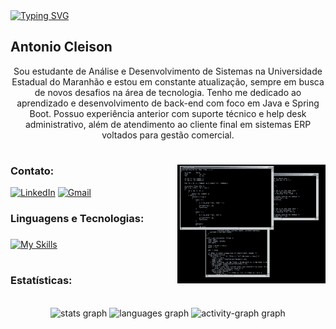 
<div>
<a href="https://git.io/typing-svg"><img src="https://readme-typing-svg.demolab.com?font=Fira+Code&pause=1000&width=435&lines=Ol%C3%A1.+Bem-vindo(a)." alt="Typing SVG" /></a>
</div>

<h2 align="left">Antonio Cleison</h2>



<p align="center">Sou estudante de Análise e Desenvolvimento de Sistemas na Universidade Estadual do Maranhão e estou em constante atualização, sempre em busca de novos desafios na área de tecnologia. Tenho me dedicado ao aprendizado e desenvolvimento de back-end com foco em Java e Spring Boot. Possuo experiência anterior com suporte técnico e help desk administrativo, além de atendimento ao cliente final em sistemas ERP voltados para gestão comercial.</p>
  
#

<img align="right" alt="" height="190px" src="./src/coding.gif">

<h3 align="left">Contato: </h3>


[![LinkedIn](https://img.shields.io/badge/LinkedIn-0077B5?style=for-the-badge&logo=linkedin&logoColor=white)](https://www.linkedin.com/in/antoniocleison/)
[![Gmail](https://img.shields.io/badge/Gmail-333333?style=for-the-badge&logo=gmail&logoColor=red)](mailto:a.cleisonn@gmail.com)



<h3 align="left">Linguagens e Tecnologias: </h3>



###
[![My Skills](https://skillicons.dev/icons?i=java,spring,angular,git,github,idea&theme=dark)](https://skillicons.dev)

###

#
<h3>Estatísticas: </h3>
<br clear="both">

<div align="center">
  <img src="https://github-readme-stats.vercel.app/api?username=attonic&hide_title=false&hide_rank=false&show_icons=true&include_all_commits=true&count_private=true&disable_animations=false&theme=github_dark&locale=pt-br&hide_border=true&order=1" height="150" alt="stats graph"  />
  <img src="https://github-readme-stats.vercel.app/api/top-langs?username=attonic&locale=pt-br&hide_title=false&layout=compact&card_width=320&langs_count=5&theme=github_dark&hide_border=true&order=2" height="150" alt="languages graph"  />
  <img src="https://github-readme-activity-graph.vercel.app/graph?username=attonic&radius=0&theme=github-dark&area=true&order=5&hide_border=true&hide_title=false" height="234" alt="activity-graph graph"  />
</div>

###






